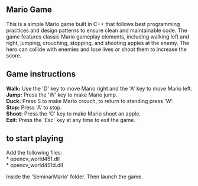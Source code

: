 ## Mario Game
This is a simple Mario game built in C++ that follows best programming practices and design patterns to ensure clean and maintainable code.
The game features classic Mario gameplay elements, including walking left and right, jumping, crouching, stopping, and shooting apples at the enemy.
The hero can collide with enemies and lose lives or shoot them to increase the score.


## Game instructions
**Walk:** Use the 'D' key to move Mario right and the 'A' key to move Mario left.</br>
**Jump:** Press the 'W' key to make Mario jump.</br>
**Duck:** Press S to make Mario crouch, to return to standing press 'W'.</br>
**Stop:** Press 'A' to stop.</br>
**Shoot:** Press the 'C' key to make Mario shoot an apple.</br>
**Exit:** Press the 'Esc' key at any time to exit the game.</br>

## to start playing
Add the following files:</br>
     * opencv_world451.dll</br>
     * opencv_world451d.dll</br>

Inside the 'SeminarMario' folder. Then launch the game.
